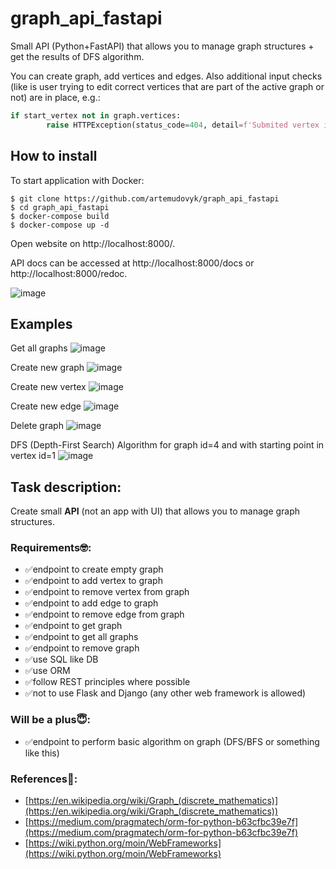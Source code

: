 # graph_api_fastapi

Small API (Python+FastAPI) that allows you to manage graph structures + get the results of DFS algorithm.

You can create graph, add vertices and edges. Also additional input checks (like is user trying to edit correct vertices that are part of the active graph or not) are in place, e.g.:
```python
if start_vertex not in graph.vertices:
        raise HTTPException(status_code=404, detail=f'Submited vertex is from different graph. vertex={vertex_id} is from graph={start_vertex.graph_id}, but you submited graph={graph_id}')
```

## How to install
To start application with Docker:
```
$ git clone https://github.com/artemudovyk/graph_api_fastapi
$ cd graph_api_fastapi
$ docker-compose build
$ docker-compose up -d
```
Open website on http://localhost:8000/. 

API docs can be accessed at http://localhost:8000/docs or http://localhost:8000/redoc.

![image](https://user-images.githubusercontent.com/58283675/147695953-51514b23-69d2-45d9-be6d-6ed96cb14820.png)


## Examples
Get all graphs
![image](https://user-images.githubusercontent.com/58283675/147693631-eee126fc-9b18-48ee-980b-073e6c623c3f.png)

Create new graph
![image](https://user-images.githubusercontent.com/58283675/147696496-5148dac3-2f1c-4f9d-a225-319a56c01793.png)

Create new vertex
![image](https://user-images.githubusercontent.com/58283675/147696484-d92c75b8-73c6-4a49-acab-45eb8197be3c.png)

Create new edge
![image](https://user-images.githubusercontent.com/58283675/147696469-e1839695-d185-42bb-a5f3-714bdcb0c878.png)

Delete graph
![image](https://user-images.githubusercontent.com/58283675/147696520-243490c8-e955-4489-92af-6467d44fdc8b.png)


DFS (Depth-First Search) Algorithm for graph id=4 and with starting point in vertex id=1
![image](https://user-images.githubusercontent.com/58283675/147693711-1c7e3e05-9999-41e0-9f06-c11336a9a735.png)


## Task description:

Create small **API** (not an app with UI) that allows you to manage graph structures.

### Requirements🤓:

- ✅endpoint to create empty graph
- ✅endpoint to add vertex to graph
- ✅endpoint to remove vertex from graph
- ✅endpoint to add edge to graph
- ✅endpoint to remove edge from graph
- ✅endpoint to get graph
- ✅endpoint to get all graphs
- ✅endpoint to remove graph
- ✅use SQL like DB
- ✅use ORM
- ✅follow REST principles where possible
- ✅not to use Flask and Django (any other web framework is allowed)

### Will be a plus😇:

- ✅endpoint to perform basic algorithm on graph (DFS/BFS or something like this)

### References🧐:

- [https://en.wikipedia.org/wiki/Graph_(discrete_mathematics)](https://en.wikipedia.org/wiki/Graph_(discrete_mathematics))
- [https://medium.com/pragmatech/orm-for-python-b63cfbc39e7f](https://medium.com/pragmatech/orm-for-python-b63cfbc39e7f)
- [https://wiki.python.org/moin/WebFrameworks](https://wiki.python.org/moin/WebFrameworks)
